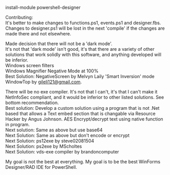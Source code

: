 install-module powershell-designer

Contributing:  
It's better to make changes to functions.ps1, events.ps1 and designer.fbs. Changes to designer.ps1 will be lost in the next 'compile' if the changes are made there and not elsewhere.

Made decision that there will not be a 'dark mode'.  
        It's not that 'dark mode' isn't good, it's that there are a variety of other solutions that work solidly with this software, and anything developed will be inferior.  
            Windows screen filters  
            Windows Magnifier Negative Mode at 100%  
            Best Solution: NegativeScreen by Melvyn Laily 'Smart Inversion' mode  
            WindowTop by gileli121@gmail.com.  
              
There will be no exe compiler. It's not that I can't, it's that I can't make it NetInfoSec compliant, and it would be inferior to other listed solutions. See bottom recommendation.  
            Best solution: Develop a custom solution using a program that is not .Net based that allows a Text embed section that is changable via Resource Hacker by Angus Johnson. AES Encrypt/decrypt text using native function in program.  
            Next solution: Same as above but use base64  
            Next Solution: Same as above but don't encode or encrypt  
            Next Solution: ps12exe by steve02081504  
            Next Solution: ps2exe by MScholtes  
            Next Solution: vds-exe compiler by brandoncomputer  

My goal is not the best at everything. My goal is to be the best WinForms Designer/RAD IDE for PowerShell.
